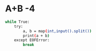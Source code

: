 # A+B -4
``` bash
while True:
    try:
        a, b = map(int,input().split())
        print(a + b)
    except EOFError:
        break
```